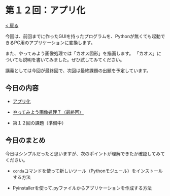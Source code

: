 # 第１２回：アプリ化

[< 戻る](../)



今回は、前回までに作ったGUIを持ったプログラムを、Pythonが無くても起動できるPC用のアプリケーションに変換します。

また、やってみよう画像処理では「カオス図形」を描画します。
「カオス」についても説明を書いてみました。ぜひ試してみてください。

講義としては今回が最終回で、次回は最終課題の出題を予定しています。



## 今日の内容

- [アプリ化](app/)

- [やってみよう画像処理７（最終回）](try7/)

- 第１２回の課題（準備中）



## 今日のまとめ

今日はシンプルだったと思いますが、次のポイントが理解できたか確認してみてください。

- `conda`コマンドを使って新しいツール（Pythonモジュール）をインストールする方法

- Pyinstallerを使って.pyファイルからアプリケーションを作成する方法
